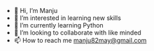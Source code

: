 - 👋 Hi, I’m Manju
- 👀 I’m interested in learning new skills 
- 🌱 I’m currently learning Python 
- 💞️ I’m looking to collaborate with like minded  
- 📫 How to reach me manju82may@gmail.com

<!---
manju82may/manju82may is a ✨ special ✨ repository because its `README.md` (this file) appears on your GitHub profile.
You can click the Preview link to take a look at your changes.
--->
